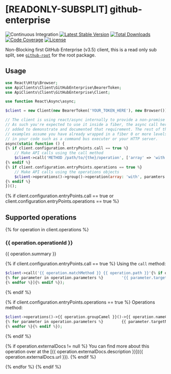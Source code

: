 # [READONLY-SUBSPLIT] github-enterprise


![Continuous Integration](https://github.com/php-api-clients/github-enterprise/workflows/Continuous%20Integration/badge.svg)
[![Latest Stable Version](https://poser.pugx.org/api-clients/github-enterprise/v/stable.png)](https://packagist.org/packages/api-clients/github-enterprise)
[![Total Downloads](https://poser.pugx.org/api-clients/github-enterprise/downloads.png)](https://packagist.org/packages/api-clients/github-enterprise)
[![Code Coverage](https://scrutinizer-ci.com/g/php-api-clients/github-enterprise/badges/coverage.png?b==v0.1.3.5.x)](https://scrutinizer-ci.com/g/php-api-clients/github-enterprise/?branch=v0.1.3.5.x)
[![License](https://poser.pugx.org/api-clients/github-enterprise/license.png)](https://packagist.org/packages/api-clients/github-enterprise)

Non-Blocking first GitHub Enterprise (v3.5) client, this is a read only sub split, see [`github-root`](https://github.com/php-api-clients/github-root) for the root package.

## Usage

```php
use React\Http\Browser;
use ApiClients\Client\GitHubEnterprise\BearerToken;
use ApiClients\Client\GitHubEnterprise\Client;

use function React\Async\async;

$client = new Client(new BearerToken('YOUR_TOKEN_HERE'), new Browser());

// The client is using react/async internally to provide a non-promise API.
// As such you're expected to use it inside a fiber, the async call here is
// added to demonstrate and documented that requirement. The rest of the
// examples assume you have already wrapped in a fiber 0 or more levels up
// in your code such as a command bus executer or your HTTP server.
async(static function () {
{% if client.configuration.entryPoints.call == true %}
    // Make API calls using the call method
    $client->call('METHOD /path/to/{the}/operation', ['array' => 'with', 'paramters' => 'for', 'the' => 'operation']);
{% endif %}
{% if client.configuration.entryPoints.operations == true %}
    // Make API calls using the operations objects
    $client->operations()->group()->operation(array: 'with', paramters: 'for', the: 'operation');
{% endif %}
})();
```

{% if client.configuration.entryPoints.call == true or client.configuration.entryPoints.operations == true %}
## Supported operations

{% for operation in client.operations %}

### {{ operation.operationId }}

{{ operation.summary }}

{% if client.configuration.entryPoints.call == true %}
Using the `call` method:
```php
$client->call('{{ operation.matchMethod }} {{ operation.path }}'{% if operation.parameters|length > 0 %}, [
{% for parameter in operation.parameters %}        '{{ parameter.targetName }}' => {% if parameter.type == 'string' %}'{% endif %}{{ parameter.example.raw }}{% if parameter.type == 'string' %}'{% endif %},
{% endfor %}]{% endif %});
```
{% endif %}

{% if client.configuration.entryPoints.operations == true %}
Operations method:
```php
$client->operations()->{{ operation.groupCamel }}()->{{ operation.nameCamel }}({% if operation.parameters|length > 0 %}
{% for parameter in operation.parameters %}        {{ parameter.targetName }}: {% if parameter.type == 'string' %}'{% endif %}{{ parameter.example.raw }}{% if parameter.type == 'string' %}'{% endif %},
{% endfor %}{% endif %});
```
{% endif %}

{% if operation.externalDocs != null %}
You can find more about this operation over at the [{{ operation.externalDocs.description }}]({{ operation.externalDocs.url }}).
{% endif %}

{% endfor %}
{% endif %}

